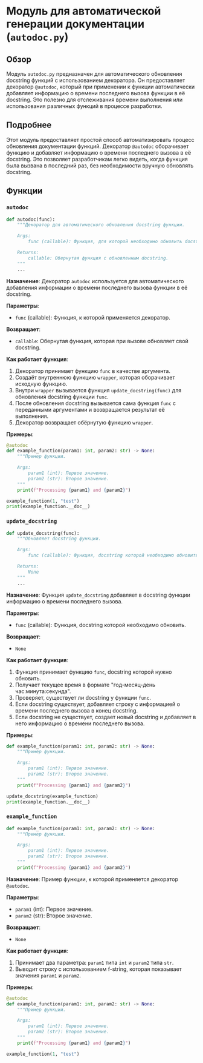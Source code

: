 # Модуль для автоматической генерации документации (`autodoc.py`)

## Обзор

Модуль `autodoc.py` предназначен для автоматического обновления docstring функций с использованием декоратора. Он предоставляет декоратор `@autodoc`, который при применении к функции автоматически добавляет информацию о времени последнего вызова функции в её docstring. Это полезно для отслеживания времени выполнения или использования различных функций в процессе разработки.

## Подробнее

Этот модуль предоставляет простой способ автоматизировать процесс обновления документации функций. Декоратор `@autodoc` оборачивает функцию и добавляет информацию о времени последнего вызова в её docstring. Это позволяет разработчикам легко видеть, когда функция была вызвана в последний раз, без необходимости вручную обновлять docstring.

## Функции

### `autodoc`

```python
def autodoc(func):
    """Декоратор для автоматического обновления docstring функции.

    Args:
        func (callable): Функция, для которой необходимо обновить docstring.

    Returns:
        callable: Обернутая функция с обновленным docstring.
    """
    ...
```

**Назначение**: Декоратор `autodoc` используется для автоматического добавления информации о времени последнего вызова функции в её docstring.

**Параметры**:
- `func` (callable): Функция, к которой применяется декоратор.

**Возвращает**:
- `callable`: Обернутая функция, которая при вызове обновляет свой docstring.

**Как работает функция**:
1. Декоратор принимает функцию `func` в качестве аргумента.
2. Создаёт внутреннюю функцию `wrapper`, которая оборачивает исходную функцию.
3. Внутри `wrapper` вызывается функция `update_docstring(func)` для обновления docstring функции `func`.
4. После обновления docstring вызывается сама функция `func` с переданными аргументами и возвращается результат её выполнения.
5. Декоратор возвращает обёрнутую функцию `wrapper`.

**Примеры**:

```python
@autodoc
def example_function(param1: int, param2: str) -> None:
    """Пример функции.

    Args:
        param1 (int): Первое значение.
        param2 (str): Второе значение.
    """
    print(f"Processing {param1} and {param2}")

example_function(1, "test")
print(example_function.__doc__)
```

### `update_docstring`

```python
def update_docstring(func):
    """Обновляет docstring функции.

    Args:
        func (callable): Функция, docstring которой необходимо обновить.

    Returns:
        None
    """
    ...
```

**Назначение**: Функция `update_docstring` добавляет в docstring функции информацию о времени последнего вызова.

**Параметры**:
- `func` (callable): Функция, docstring которой необходимо обновить.

**Возвращает**:
- `None`

**Как работает функция**:
1. Функция принимает функцию `func`, docstring которой нужно обновить.
2. Получает текущее время в формате "год-месяц-день час:минута:секунда".
3. Проверяет, существует ли docstring у функции `func`.
4. Если docstring существует, добавляет строку с информацией о времени последнего вызова в конец docstring.
5. Если docstring не существует, создает новый docstring и добавляет в него информацию о времени последнего вызова.

**Примеры**:

```python
def example_function(param1: int, param2: str) -> None:
    """Пример функции.

    Args:
        param1 (int): Первое значение.
        param2 (str): Второе значение.
    """
    print(f"Processing {param1} and {param2}")

update_docstring(example_function)
print(example_function.__doc__)
```

### `example_function`

```python
def example_function(param1: int, param2: str) -> None:
    """Пример функции.

    Args:
        param1 (int): Первое значение.
        param2 (str): Второе значение.
    """
    print(f"Processing {param1} and {param2}")
```

**Назначение**: Пример функции, к которой применяется декоратор `@autodoc`.

**Параметры**:
- `param1` (int): Первое значение.
- `param2` (str): Второе значение.

**Возвращает**:
- `None`

**Как работает функция**:
1. Принимает два параметра: `param1` типа `int` и `param2` типа `str`.
2. Выводит строку с использованием f-string, которая показывает значения `param1` и `param2`.

**Примеры**:

```python
@autodoc
def example_function(param1: int, param2: str) -> None:
    """Пример функции.

    Args:
        param1 (int): Первое значение.
        param2 (str): Второе значение.
    """
    print(f"Processing {param1} and {param2}")

example_function(1, "test")